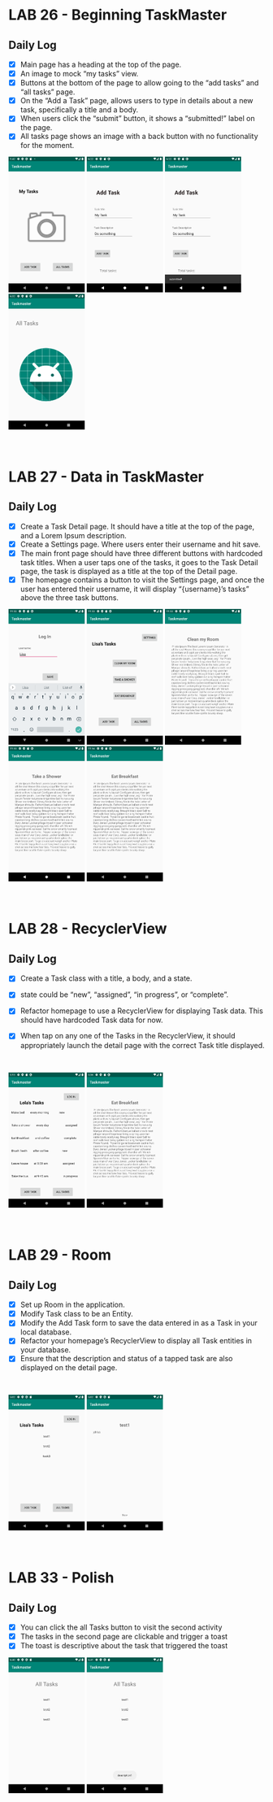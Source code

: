 # LAB 26 - Beginning TaskMaster

## Daily Log
- [x] Main page has a heading at the top of the page.
- [x] An image to mock “my tasks” view.
- [x] Buttons at the bottom of the page to allow going to the “add tasks” and “all tasks” page.
- [x] On the “Add a Task” page, allows users to type in details about a new task, specifically a title and a body. 
- [x] When users click the “submit” button, it shows a “submitted!” label on the page.
- [x] All tasks page shows an image with a back button with no functionality for the moment.</br>

<img src="/screenshots/Screenshot_1581457330.png"
     width=150;  margin-right= 10px;/>
<img src="/screenshots/Screenshot_1581992542.png"
width=150;  margin-right= 10px;/>
<img src="/screenshots/Screenshot_1581992549.png"
width=150;  margin-right= 10px;/>
<img src="/screenshots/Screenshot_1581993139.png"
width=150;  margin-right= 10px;/></br></br></br>


# LAB 27 - Data in TaskMaster

## Daily Log
- [x] Create a Task Detail page. It should have a title at the top of the page, and a Lorem Ipsum description.
- [x] Create a Settings page. Where users enter their username and hit save.
- [x] The main front page should have three different buttons with hardcoded task titles. When a user taps one of the tasks, it goes to the Task Detail page, the task is displayed as a title at the top of the Detail page.
- [x] The homepage contains a button to visit the Settings page, and once the user has entered their username, it will display “{username}’s tasks” above the three task buttons.</br>

<img src="/screenshots/Screenshot_1582012418.png"
     width=150;  margin-right= 10px;/>
<img src="/screenshots/Screenshot_1582012427.png"
     width=150;  margin-right= 10px;/>
<img src="/screenshots/Screenshot_1582012433.png"
     width=150;  margin-right= 10px;/>
<img src="/screenshots/Screenshot_1582012438.png"
     width=150;  margin-right= 10px;/>
<img src="/screenshots/Screenshot_1582012443.png"
     width=150;  margin-right= 10px;/></br></br></br>

# LAB 28 - RecyclerView

## Daily Log
- [x] Create a Task class with a title, a body, and a state. 
- [x]  state could be “new”, “assigned”, “in progress”, or “complete”.

- [x] Refactor homepage to use a RecyclerView for displaying Task data. This should have hardcoded Task data for now.
- [x] When tap on any one of the Tasks in the RecyclerView, it should appropriately launch the detail page with the correct Task title displayed.
</br>

<img src="/screenshots/Screenshot_1582024395.png"
width=150;  margin-right= 10px;/>
<img src="/screenshots/Screenshot_1582025809.png"
width=150;  margin-right= 10px;/></br></br></br>

# LAB 29 - Room

## Daily Log

- [x] Set up Room in the application.
- [x] Modify Task class to be an Entity.
- [x] Modify the Add Task form to save the data entered in as a Task in your local database.
- [x] Refactor your homepage’s RecyclerView to display all Task entities in your database.
- [x] Ensure that the description and status of a tapped task are also displayed on the detail page.
</br>

<img src="/screenshots/Screenshot_1582506163.png"
width=150;  margin-right= 10px;/>
<img src="/screenshots/Screenshot_1582506167.png"
width=150;  margin-right= 10px;/></br></br></br>


# LAB 33 - Polish

## Daily Log
- [x] You can click the all Tasks button to visit the second activity
- [x] The tasks in the second page are clickable and trigger a toast
- [x] The toast is descriptive about the task that triggered the toast</br>

<img src="/screenshots/Screenshot_1582684858.png"
     width=150;  margin-right= 10px;/>
<img src="/screenshots/Screenshot_1582684862.png"
width=150;  margin-right= 10px;/></br></br></br>